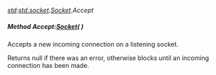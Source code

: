 _[std](../../modules/std/std-module.md):[std.socket](../../modules/std/std-socket.md).[Socket](../../modules/std/std-socket-socket.md).Accept_
##### Method Accept:[Socket](../../modules/std/std-socket-socket.md)(  )
Accepts a new incoming connection on a listening socket.

Returns null if there was an error, otherwise blocks until an incoming connection has been made.
